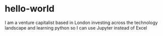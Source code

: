 # hello-world

I am a venture capitalist based in London investing across the technology landscape and learning python so I can use Jupyter instead of Excel
